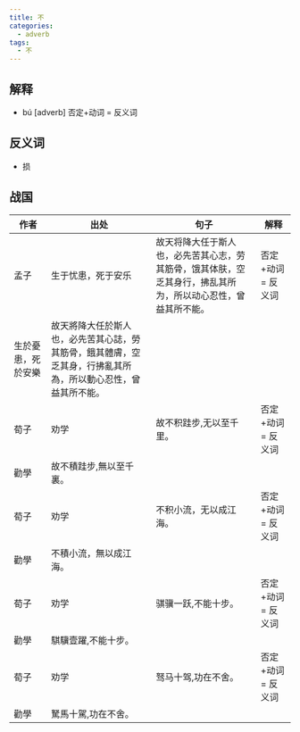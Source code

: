 ```yaml
---
title: 不
categories:
  - adverb
tags:
  - 不
---
```



<!-- more -->

## 解释
* bú [adverb] 否定+动词 = 反义词

## 反义词
* 损

## 战国

作者|出处|句子|解释
---|---|---|---
孟子|生于忧患，死于安乐|故天将降大任于斯人也，必先苦其心志，劳其筋骨，饿其体肤，空乏其身行，拂乱其所为，所以动心忍性，曾益其所不能。|否定+动词 = 反义词
 |生於憂患，死於安樂|故天將降大任於斯人也，必先苦其心誌，勞其筋骨，餓其體膚，空乏其身，行拂亂其所為，所以動心忍性，曾益其所不能。|
荀子|劝学|故不积跬步,无以至千里。| 否定+动词 = 反义词
   |勸學|故不積跬步,無以至千裏。|
荀子|劝学|不积小流，无以成江海。|否定+动词 = 反义词
  |勸學|不積小流，無以成江海。|
荀子|劝学|骐骥一跃,不能十步。|否定+动词 = 反义词
  |勸學|騏驥壹躍,不能十步。|
荀子|劝学|驽马十驾,功在不舍。|否定+动词 = 反义词
  |勸學|駑馬十駕,功在不舍。|
